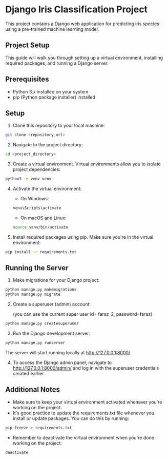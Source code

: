 # Django Iris Classification Project

This project contains a Django web application for predicting iris species using a pre-trained machine learning model.

## Project Setup

This guide will walk you through setting up a virtual environment, installing required packages, and running a Django server.

## Prerequisites

- Python 3.x installed on your system
- pip (Python package installer) installed

## Setup

1. Clone this repository to your local machine:

```bash
git clone <repository_url>
```

2. Navigate to the project directory:

```bash
cd <project_directory>
```

3. Create a virtual environment. Virtual environments allow you to isolate project dependencies:

```bash
python3 -m venv venv
```

4. Activate the virtual environment:

   - On Windows:

   ```bash
   venv\Scripts\activate
   ```

   - On macOS and Linux:

   ```bash
   source venv/bin/activate
   ```

5. Install required packages using pip. Make sure you're in the virtual environment:

```bash
pip install -r requirements.txt
```

## Running the Server

1. Make migrations for your Django project:

```bash
python manage.py makemigrations
python manage.py migrate
```

2. Create a superuser (admin) account:

    (you can use the current super user id= faraz_2, password=faraz)

```bash
python manage.py createsuperuser
```

3. Run the Django development server:

```bash
python manage.py runserver
```

The server will start running locally at http://127.0.0.1:8000/.

4. To access the Django admin panel, navigate to http://127.0.0.1:8000/admin/ and log in with the superuser credentials created earlier.

## Additional Notes

- Make sure to keep your virtual environment activated whenever you're working on the project.
- It's good practice to update the requirements.txt file whenever you install or update packages. You can do this by running:

```bash
pip freeze > requirements.txt
```

- Remember to deactivate the virtual environment when you're done working on the project:

```bash
deactivate
```

